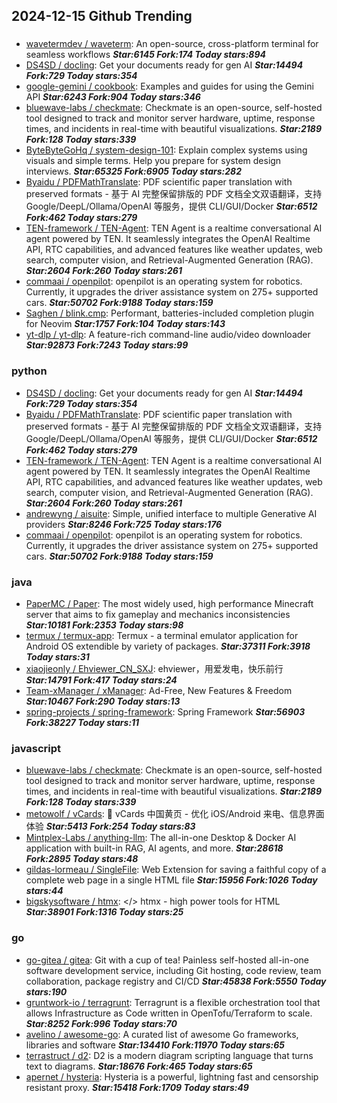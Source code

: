 ## 2024-12-15 Github Trending

### 
* [wavetermdev / waveterm](https://github.com/wavetermdev/waveterm): An open-source, cross-platform terminal for seamless workflows ***Star:6145 Fork:174 Today stars:894***
* [DS4SD / docling](https://github.com/DS4SD/docling): Get your documents ready for gen AI ***Star:14494 Fork:729 Today stars:354***
* [google-gemini / cookbook](https://github.com/google-gemini/cookbook): Examples and guides for using the Gemini API ***Star:6243 Fork:904 Today stars:346***
* [bluewave-labs / checkmate](https://github.com/bluewave-labs/checkmate): Checkmate is an open-source, self-hosted tool designed to track and monitor server hardware, uptime, response times, and incidents in real-time with beautiful visualizations. ***Star:2189 Fork:128 Today stars:339***
* [ByteByteGoHq / system-design-101](https://github.com/ByteByteGoHq/system-design-101): Explain complex systems using visuals and simple terms. Help you prepare for system design interviews. ***Star:65325 Fork:6905 Today stars:282***
* [Byaidu / PDFMathTranslate](https://github.com/Byaidu/PDFMathTranslate): PDF scientific paper translation with preserved formats - 基于 AI 完整保留排版的 PDF 文档全文双语翻译，支持 Google/DeepL/Ollama/OpenAI 等服务，提供 CLI/GUI/Docker ***Star:6512 Fork:462 Today stars:279***
* [TEN-framework / TEN-Agent](https://github.com/TEN-framework/TEN-Agent): TEN Agent is a realtime conversational AI agent powered by TEN. It seamlessly integrates the OpenAI Realtime API, RTC capabilities, and advanced features like weather updates, web search, computer vision, and Retrieval-Augmented Generation (RAG). ***Star:2604 Fork:260 Today stars:261***
* [commaai / openpilot](https://github.com/commaai/openpilot): openpilot is an operating system for robotics. Currently, it upgrades the driver assistance system on 275+ supported cars. ***Star:50702 Fork:9188 Today stars:159***
* [Saghen / blink.cmp](https://github.com/Saghen/blink.cmp): Performant, batteries-included completion plugin for Neovim ***Star:1757 Fork:104 Today stars:143***
* [yt-dlp / yt-dlp](https://github.com/yt-dlp/yt-dlp): A feature-rich command-line audio/video downloader ***Star:92873 Fork:7243 Today stars:99***

### python
* [DS4SD / docling](https://github.com/DS4SD/docling): Get your documents ready for gen AI ***Star:14494 Fork:729 Today stars:354***
* [Byaidu / PDFMathTranslate](https://github.com/Byaidu/PDFMathTranslate): PDF scientific paper translation with preserved formats - 基于 AI 完整保留排版的 PDF 文档全文双语翻译，支持 Google/DeepL/Ollama/OpenAI 等服务，提供 CLI/GUI/Docker ***Star:6512 Fork:462 Today stars:279***
* [TEN-framework / TEN-Agent](https://github.com/TEN-framework/TEN-Agent): TEN Agent is a realtime conversational AI agent powered by TEN. It seamlessly integrates the OpenAI Realtime API, RTC capabilities, and advanced features like weather updates, web search, computer vision, and Retrieval-Augmented Generation (RAG). ***Star:2604 Fork:260 Today stars:261***
* [andrewyng / aisuite](https://github.com/andrewyng/aisuite): Simple, unified interface to multiple Generative AI providers ***Star:8246 Fork:725 Today stars:176***
* [commaai / openpilot](https://github.com/commaai/openpilot): openpilot is an operating system for robotics. Currently, it upgrades the driver assistance system on 275+ supported cars. ***Star:50702 Fork:9188 Today stars:159***

### java
* [PaperMC / Paper](https://github.com/PaperMC/Paper): The most widely used, high performance Minecraft server that aims to fix gameplay and mechanics inconsistencies ***Star:10181 Fork:2353 Today stars:98***
* [termux / termux-app](https://github.com/termux/termux-app): Termux - a terminal emulator application for Android OS extendible by variety of packages. ***Star:37311 Fork:3918 Today stars:31***
* [xiaojieonly / Ehviewer_CN_SXJ](https://github.com/xiaojieonly/Ehviewer_CN_SXJ): ehviewer，用爱发电，快乐前行 ***Star:14791 Fork:417 Today stars:24***
* [Team-xManager / xManager](https://github.com/Team-xManager/xManager): Ad-Free, New Features & Freedom ***Star:10467 Fork:290 Today stars:13***
* [spring-projects / spring-framework](https://github.com/spring-projects/spring-framework): Spring Framework ***Star:56903 Fork:38227 Today stars:11***

### javascript
* [bluewave-labs / checkmate](https://github.com/bluewave-labs/checkmate): Checkmate is an open-source, self-hosted tool designed to track and monitor server hardware, uptime, response times, and incidents in real-time with beautiful visualizations. ***Star:2189 Fork:128 Today stars:339***
* [metowolf / vCards](https://github.com/metowolf/vCards): 📡️ vCards 中国黄页 - 优化 iOS/Android 来电、信息界面体验 ***Star:5413 Fork:254 Today stars:83***
* [Mintplex-Labs / anything-llm](https://github.com/Mintplex-Labs/anything-llm): The all-in-one Desktop & Docker AI application with built-in RAG, AI agents, and more. ***Star:28618 Fork:2895 Today stars:48***
* [gildas-lormeau / SingleFile](https://github.com/gildas-lormeau/SingleFile): Web Extension for saving a faithful copy of a complete web page in a single HTML file ***Star:15956 Fork:1026 Today stars:44***
* [bigskysoftware / htmx](https://github.com/bigskysoftware/htmx): </> htmx - high power tools for HTML ***Star:38901 Fork:1316 Today stars:25***

### go
* [go-gitea / gitea](https://github.com/go-gitea/gitea): Git with a cup of tea! Painless self-hosted all-in-one software development service, including Git hosting, code review, team collaboration, package registry and CI/CD ***Star:45838 Fork:5550 Today stars:190***
* [gruntwork-io / terragrunt](https://github.com/gruntwork-io/terragrunt): Terragrunt is a flexible orchestration tool that allows Infrastructure as Code written in OpenTofu/Terraform to scale. ***Star:8252 Fork:996 Today stars:70***
* [avelino / awesome-go](https://github.com/avelino/awesome-go): A curated list of awesome Go frameworks, libraries and software ***Star:134410 Fork:11970 Today stars:65***
* [terrastruct / d2](https://github.com/terrastruct/d2): D2 is a modern diagram scripting language that turns text to diagrams. ***Star:18676 Fork:465 Today stars:65***
* [apernet / hysteria](https://github.com/apernet/hysteria): Hysteria is a powerful, lightning fast and censorship resistant proxy. ***Star:15418 Fork:1709 Today stars:49***
